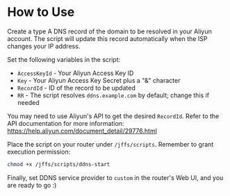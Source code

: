 # How to Use

Create a type A DNS record of the domain to be resolved in your Aliyun account. The script will update this record automatically when the ISP changes your IP address.

Set the following variables in the script:
* `AccessKeyId` - Your Aliyun Access Key ID
* `Key` - Your Aliyun Access Key Secret plus a "&" character
* `RecordId` - ID of the record to be updated
* `RR` - The script resolves `ddns.example.com` by default; change this if needed

You may need to use Aliyun's API to get the desired `RecordId`. Refer to the API documentation for more information: <https://help.aliyun.com/document_detail/29776.html>

Place the script on your router under `/jffs/scripts`. Remember to grant execution permission:
```sh
chmod +x /jffs/scripts/ddns-start
```

Finally, set DDNS service provider to `custom` in the router's Web UI, and you are ready to go :)
